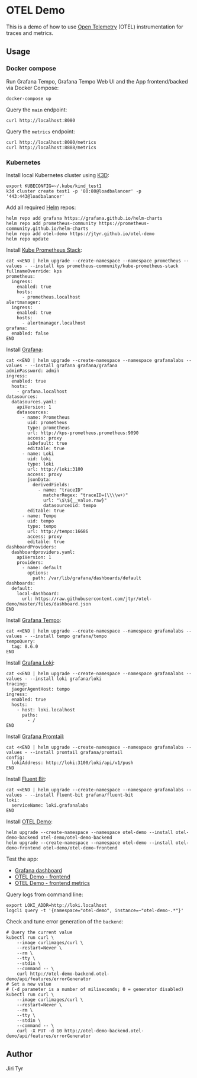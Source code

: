 OTEL Demo
=========

This is a demo of how to use [Open Telemetry](https://opentelemetry.io/) (OTEL)
instrumentation for traces and metrics.


Usage
-----

### Docker compose

Run Grafana Tempo, Grafana Tempo Web UI and the App frontend/backed via Docker
Compose:

```shell
docker-compose up
```

Query the `main` endpoint:

```shell
curl http://localhost:8080
```

Query the `metrics` endpoint:

```shell
curl http://localhost:8080/metrics
curl http://localhost:8888/metrics
```

### Kubernetes

Install local Kubernetes cluster using [K3D](https://k3d.io):

```shell
export KUBECONFIG=~/.kube/kind_test1
k3d cluster create test1 -p '80:80@loadbalancer' -p '443:443@loadbalancer'
```

Add all required [Helm](https://helm.sh) repos:

```shell
helm repo add grafana https://grafana.github.io/helm-charts
helm repo add prometheus-community https://prometheus-community.github.io/helm-charts
helm repo add otel-demo https://jtyr.github.io/otel-demo
helm repo update
```

Install [Kube Prometheus Stack](https://github.com/prometheus-community/helm-charts/tree/main/charts/kube-prometheus-stack):

```shell
cat <<END | helm upgrade --create-namespace --namespace prometheus --values - --install kps prometheus-community/kube-prometheus-stack
fullnameOverride: kps
prometheus:
  ingress:
    enabled: true
    hosts:
      - prometheus.localhost
alertmanager:
  ingress:
    enabled: true
    hosts:
      - alertmanager.localhost
grafana:
  enabled: false
END
```

Install [Grafana](https://grafana.com/oss/grafana/):

```shell
cat <<END | helm upgrade --create-namespace --namespace grafanalabs --values - --install grafana grafana/grafana
adminPassword: admin
ingress:
  enabled: true
  hosts:
    - grafana.localhost
datasources:
  datasources.yaml:
    apiVersion: 1
    datasources:
      - name: Prometheus
        uid: prometheus
        type: prometheus
        url: http://kps-prometheus.prometheus:9090
        access: proxy
        isDefault: true
        editable: true
      - name: Loki
        uid: loki
        type: loki
        url: http://loki:3100
        access: proxy
        jsonData:
          derivedFields:
            - name: "traceID"
              matcherRegex: "traceID=(\\\\w+)"
              url: "\$\${__value.raw}"
              datasourceUid: tempo
        editable: true
      - name: Tempo
        uid: tempo
        type: tempo
        url: http://tempo:16686
        access: proxy
        editable: true
dashboardProviders:
  dashboardproviders.yaml:
    apiVersion: 1
    providers:
      - name: default
        options:
          path: /var/lib/grafana/dashboards/default
dashboards:
  default:
    local-dashboard:
      url: https://raw.githubusercontent.com/jtyr/otel-demo/master/files/dashboard.json
END
```

Install [Grafana Tempo](https://grafana.com/oss/tempo/):

```shell
cat <<END | helm upgrade --create-namespace --namespace grafanalabs --values - --install tempo grafana/tempo
tempoQuery:
  tag: 0.6.0
END
```

Install [Grafana Loki](https://grafana.com/oss/loki/):

```shell
cat <<END | helm upgrade --create-namespace --namespace grafanalabs --values - --install loki grafana/loki
tracing:
  jaegerAgentHost: tempo
ingress:
  enabled: true
  hosts:
    - host: loki.localhost
      paths:
        - /
END
```

Install [Grafana
Promtail](https://grafana.com/docs/loki/latest/clients/promtail/):

```shell
cat <<END | helm upgrade --create-namespace --namespace grafanalabs --values - --install promtail grafana/promtail
config:
  lokiAddress: http://loki:3100/loki/api/v1/push
END
```

Install [Fluent Bit](https://fluentbit.io):

```shell
cat <<END | helm upgrade --create-namespace --namespace grafanalabs --values - --install fluent-bit grafana/fluent-bit
loki:
  serviceName: loki.grafanalabs
END
```

Install [OTEL Demo](https://github.com/jtyr/otel-demo):

```shell
helm upgrade --create-namespace --namespace otel-demo --install otel-demo-backend otel-demo/otel-demo-backend
helm upgrade --create-namespace --namespace otel-demo --install otel-demo-frontend otel-demo/otel-demo-frontend
```

Test the app:

- [Grafana dashboard](http://grafana.localhost/d/otel-demo/otel-demo)
- [OTEL Demo - frontend](http://otel-demo-frontend.localhost)
- [OTEL Demo - frontend metrics](http://otel-demo-frontend.localhost/metrics)

Query logs from command line:

```shell
export LOKI_ADDR=http://loki.localhost
logcli query -t '{namespace="otel-demo", instance=~"otel-demo-.*"}'
```

Check and tune error generation of the `backend`:

```shell
# Query the current value
kubectl run curl \
    --image curlimages/curl \
    --restart=Never \
    --rm \
    --tty \
    --stdin \
    --command -- \
    curl http://otel-demo-backend.otel-demo/api/features/errorGenerator
# Set a new value
# (-d parameter is a number of miliseconds; 0 = generator disabled)
kubectl run curl \
    --image curlimages/curl \
    --restart=Never \
    --rm \
    --tty \
    --stdin \
    --command -- \
    curl -X PUT -d 10 http://otel-demo-backend.otel-demo/api/features/errorGenerator
```


Author
------

Jiri Tyr
